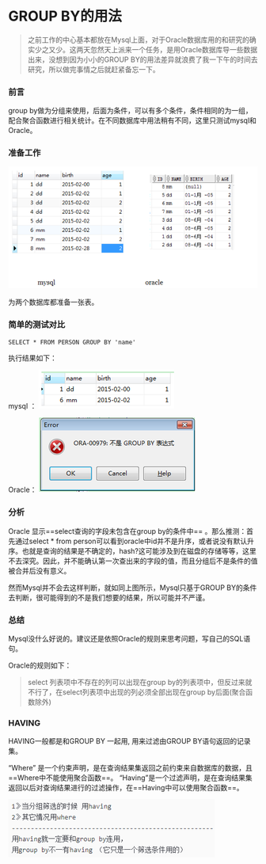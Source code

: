 # GROUP BY的用法


>  之前工作的中心基本都放在Mysql上面，对于Oracle数据库用的和研究的确实少之又少。这两天忽然天上派来一个任务，是用Oracle数据库导一些数据出来，没想到因为小小的GROUP BY的用法差异就浪费了我一下午的时间去研究，所以做完事情之后就赶紧备忘一下。

###  前言

group by做为分组来使用，后面为条件，可以有多个条件，条件相同的为一组，配合聚合函数进行相关统计。在不同数据库中用法稍有不同，这里只测试mysql和Oracle。

### 准备工作

![image-20200323165718548](.pics/image-20200323165718548.png)

为两个数据库都准备一张表。

### 简单的测试对比

~~~mysql
SELECT * FROM PERSON GROUP BY 'name'
~~~

执行结果如下：

mysql ：
![image-20200323170204355](.pics/image-20200323170204355.png)

Oracle：
![image-20200323170217545](.pics/image-20200323170217545.png)



### 分析

Oracle 显示==select查询的字段未包含在group by的条件中== 。那么推测：首先通过select * from person可以看到oracle中id并不是升序，或者说没有默认升序。也就是查询的结果是不确定的，hash?这可能涉及到在磁盘的存储等等，这里不去深究。因此，并不能确认第一次查出来的字段的值，而且分组后不是条件的值被合并后没有意义。

然而Mysql并不会去这样判断，就如同上图所示，Mysql只基于GROUP BY的条件去判断，很可能得到的不是我们想要的结果，所以可能并不严谨。

### 总结

Mysql没什么好说的。建议还是依照Oracle的规则来思考问题，写自己的SQL语句。

Oracle的规则如下：
> select 列表项中不存在的列可以出现在group by的列表项中，但反过来就不行了，在select列表项中出现的列必须全部出现在group by后面(聚合函数除外)


### HAVING
HAVING一般都是和GROUP BY 一起用, 用来过滤由GROUP BY语句返回的记录集。

“Where” 是一个约束声明，是在查询结果集返回之前约束来自数据库的数据，且==Where中不能使用聚合函数==。
“Having”是一个过滤声明，是在查询结果集返回以后对查询结果进行的过滤操作，在==Having中可以使用聚合函数==。



![image-20200324162822916](.pics/image-20200324162822916.png)


